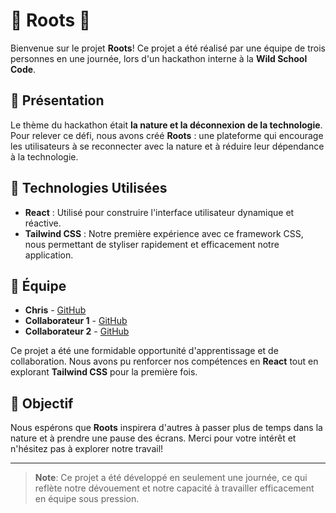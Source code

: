 # 🌿 Roots 🌿

Bienvenue sur le projet **Roots**! Ce projet a été réalisé par une équipe de trois personnes en une journée, lors d'un hackathon interne à la **Wild School Code**.

## 🎯 Présentation

Le thème du hackathon était **la nature et la déconnexion de la technologie**. Pour relever ce défi, nous avons créé **Roots** : une plateforme qui encourage les utilisateurs à se reconnecter avec la nature et à réduire leur dépendance à la technologie.

## 🚀 Technologies Utilisées

- **React** : Utilisé pour construire l'interface utilisateur dynamique et réactive.
- **Tailwind CSS** : Notre première expérience avec ce framework CSS, nous permettant de styliser rapidement et efficacement notre application.

## 👥 Équipe

- **Chris** - [GitHub](https://github.com/IChris2611I)
- **Collaborateur 1** - [GitHub](https://github.com/iremchabanne)
- **Collaborateur 2** - [GitHub](https://github.com/Naimoudine)

Ce projet a été une formidable opportunité d'apprentissage et de collaboration. Nous avons pu renforcer nos compétences en **React** tout en explorant **Tailwind CSS** pour la première fois.

## 🌱 Objectif

Nous espérons que **Roots** inspirera d'autres à passer plus de temps dans la nature et à prendre une pause des écrans. Merci pour votre intérêt et n'hésitez pas à explorer notre travail!

---

> **Note**: Ce projet a été développé en seulement une journée, ce qui reflète notre dévouement et notre capacité à travailler efficacement en équipe sous pression.

